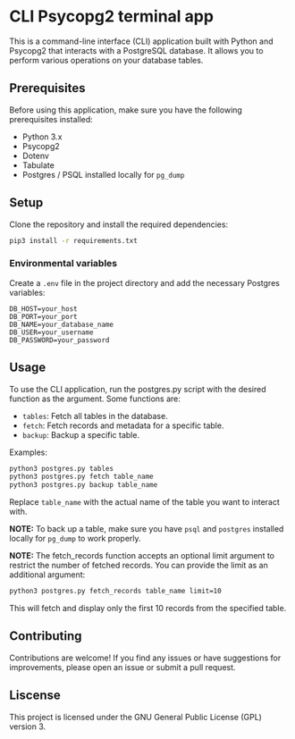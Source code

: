 # CLI Psycopg2 terminal app

This is a command-line interface (CLI) application built with Python and Psycopg2 that interacts with a PostgreSQL database. It allows you to perform various operations on your database tables.

## Prerequisites

Before using this application, make sure you have the following prerequisites installed:

- Python 3.x
- Psycopg2
- Dotenv
- Tabulate
- Postgres / PSQL installed locally for `pg_dump`

## Setup

Clone the repository and install the required dependencies:

```bash
pip3 install -r requirements.txt
```

### Environmental variables

Create a `.env` file in the project directory and add the necessary Postgres variables:

```
DB_HOST=your_host
DB_PORT=your_port
DB_NAME=your_database_name
DB_USER=your_username
DB_PASSWORD=your_password
```

## Usage

To use the CLI application, run the postgres.py script with the desired function as the argument. Some functions are:

- `tables`: Fetch all tables in the database.
- `fetch`: Fetch records and metadata for a specific table.
- `backup`: Backup a specific table.

Examples:

```bash
python3 postgres.py tables
python3 postgres.py fetch table_name
python3 postgres.py backup table_name
```

Replace `table_name` with the actual name of the table you want to interact with.

**NOTE:** To back up a table, make sure you have `psql` and `postgres` installed locally for `pg_dump` to work properly.

**NOTE:** The fetch_records function accepts an optional limit argument to restrict the number of fetched records. You can provide the limit as an additional argument:

```bash
python3 postgres.py fetch_records table_name limit=10
```

This will fetch and display only the first 10 records from the specified table.

## Contributing

Contributions are welcome! If you find any issues or have suggestions for improvements, please open an issue or submit a pull request.

## Liscense

This project is licensed under the GNU General Public License (GPL) version 3.
